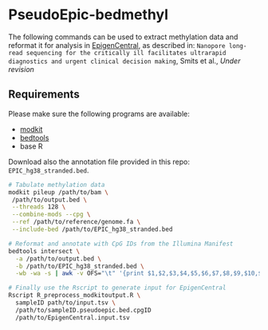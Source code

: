 # PseudoEpic-bedmethyl

The following commands can be used to extract methylation data and reformat it for analysis in [EpigenCentral](https://epigen.ccm.sickkids.ca/), as described in:
`Nanopore long-read sequencing for the critically ill facilitates ultrarapid diagnostics and urgent clinical decision making`, Smits et al., *Under revision*



## Requirements
Please make sure the following programs are available:

  - [modkit](https://github.com/nanoporetech/modkit)
  - [bedtools](https://bedtools.readthedocs.io/en/latest/)
  - base R

Download also the annotation file provided in this repo: `EPIC_hg38_stranded.bed`. 

```bash
# Tabulate methylation data 
modkit pileup /path/to/bam \
 /path/to/output.bed \
 --threads 128 \
 --combine-mods --cpg \
 --ref /path/to/reference/genome.fa \
 --include-bed /path/to/EPIC_hg38_stranded.bed

# Reformat and annotate with CpG IDs from the Illumina Manifest 
bedtools intersect \
  -a /path/to/output.bed \
  -b /path/to/EPIC_hg38_stranded.bed \
  -wb -wa -s | awk -v OFS="\t" '{print $1,$2,$3,$4,$5,$6,$7,$8,$9,$10,$11,$12,$13,$14,$15,$16,$17,$18,$22}' >  /path/to/sampleID.pseudoepic.bed.cpgID

# Finally use the Rscript to generate input for EpigenCentral
Rscript R_preprocess_modkitoutput.R \ 
  sampleID path/to/input.tsv \
  /path/to/sampleID.pseudoepic.bed.cpgID
  /path/to/EpigenCentral.input.tsv
```
